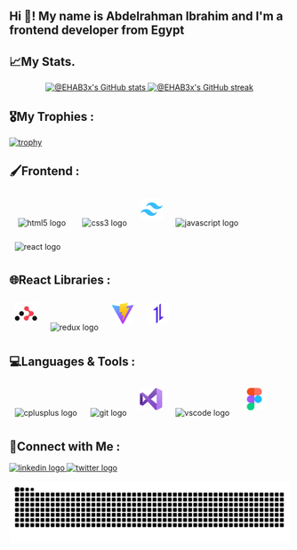 <h2 align="left">Hi 👋! My name is Abdelrahman Ibrahim and I'm a frontend developer from Egypt</h2>

## 📈My Stats.
<p align="center">
  <a href="https://github.com/Abdelrahman1Ibrahim">
    <img src="https://github-readme-stats-one-bice.vercel.app/api?username=Abdelrahman1Ibrahim&theme=gotham&show_icons=true&count_private=true&hide_border=true&role=OWNER,ORGANIZATION_MEMBER,COLLABORATOR" width="48%" alt="@EHAB3x's GitHub stats"/>
  </a>
  <a href="https://github.com/Abdelrahman1Ibrahim?tab=stars">
    <img src="https://github-readme-streak-stats.herokuapp.com?user=Abdelrahman1Ibrahim&theme=gotham&hide_border=true&date_format=M%20j%5B%2C%20Y%5D" width="48%" alt="@EHAB3x's GitHub streak"/>
  </a>
</p>



## 🎖️My Trophies :
 <p align="left">
  <a href="https://github.com/Abdelrahman1Ibrahim/github-profile-trophy">
    <img src="https://github-profile-trophy.vercel.app/?username=Abdelrahman1Ibrahim&theme=onedark" alt="trophy">
  </a>
</p>
<!--[![trophy](https://github-profile-trophy.vercel.app/?username=Abdelrahman1Ibrahim&theme=onedark)](https://github.com/Abdelrahman1Ibrahim/github-profile-trophy) -->


## 🖌️Frontend :
<div align="left">
  <img src="https://cdn.jsdelivr.net/gh/devicons/devicon/icons/html5/html5-original.svg" height="30" alt="html5 logo" style="margin: 1rem; width: 40px; height: 40px;"/>
  <img src="https://cdn.jsdelivr.net/gh/devicons/devicon/icons/css3/css3-original.svg" height="30" alt="css3 logo" style="margin: 10px; width: 40px; height: 40px;"/>
<!--   <img src="https://cdn.jsdelivr.net/gh/devicons/devicon/icons/bootstrap/bootstrap-original.svg" height="30" alt="bootstrap logo" style="margin: 10px; width: 40px; height: 40px;"/> -->
  <img src="https://raw.githubusercontent.com/devicons/devicon/v2.16.0/icons/tailwindcss/tailwindcss-original.svg" height="30" alt="tailwindcss logo" style="margin: 10px; width: 40px; height: 40px;"/>
<!--   <img src="https://cdn.jsdelivr.net/gh/devicons/devicon/icons/sass/sass-original.svg" height="30" alt="sass logo" style="margin: 10px; width: 40px; height: 40px;"/> -->
  <img src="https://cdn.jsdelivr.net/gh/devicons/devicon/icons/javascript/javascript-original.svg" height="30" alt="javascript logo" style="margin: 10px; width: 40px; height: 40px;"/>
<!--   <img src="https://cdn.jsdelivr.net/gh/devicons/devicon/icons/typescript/typescript-original.svg" height="30" alt="typescript logo" style="margin: 10px; width: 40px; height: 40px;"/> -->
  <img src="https://cdn.jsdelivr.net/gh/devicons/devicon/icons/react/react-original.svg" height="30" alt="react logo" style="margin: 10px; width: 40px; height: 40px;"/>
<!--   <img src="https://cdn.jsdelivr.net/gh/devicons/devicon/icons/nextjs/nextjs-original.svg" height="30" alt="nextjs logo" style="margin: 10px; width: 40px; height: 40px;"/> -->
<!--   <img src="https://cdn.jsdelivr.net/gh/devicons/devicon/icons/angular/angular-original.svg" height="30" alt="angular logo" style="margin: 10px; width: 40px; height: 40px;"/> -->

</div>

## 🌐React Libraries :
<div align="left">
  <img src="https://raw.githubusercontent.com/devicons/devicon/v2.16.0/icons/reactrouter/reactrouter-original.svg" height="30" alt="react-router logo" style="margin: 10px; width: 40px; height: 40px;"/>
<!--   <img src="https://raw.githubusercontent.com/devicons/devicon/v2.16.0/icons/reactbootstrap/reactbootstrap-original.svg" height="30" alt="react-bootstrap logo" style="margin: 10px; width: 40px; height: 40px;"/> -->
  <img src="https://cdn.jsdelivr.net/gh/devicons/devicon/icons/redux/redux-original.svg" height="30" alt="redux logo" style="margin: 10px; width: 40px; height: 40px;"/>
  <img src="https://raw.githubusercontent.com/devicons/devicon/v2.16.0/icons/vitejs/vitejs-original.svg" height="30" alt="vite logo" style="margin: 10px; width: 40px; height: 40px;"/>
  <img src="https://raw.githubusercontent.com/devicons/devicon/v2.16.0/icons/axios/axios-plain.svg" height="30" alt="axios logo" style="margin: 10px; width: 40px; height: 40px;"/>
</div>

## 💻Languages & Tools :
<div align="left">
<!--   <img src="https://cdn.jsdelivr.net/gh/devicons/devicon/icons/csharp/csharp-original.svg" height="30" alt="csharp logo" style="margin: 10px; width: 40px; height: 40px;"/> -->
  <img src="https://cdn.jsdelivr.net/gh/devicons/devicon/icons/cplusplus/cplusplus-original.svg" height="30" alt="cplusplus logo" style="margin: 10px; width: 40px; height: 40px;"/>
<!--   <img src="https://cdn.jsdelivr.net/gh/devicons/devicon/icons/firebase/firebase-plain.svg" height="30" alt="firebase logo" style="margin: 10px; width: 40px; height: 40px;"/> -->
  <img src="https://cdn.jsdelivr.net/gh/devicons/devicon/icons/git/git-original.svg" height="30" alt="git logo" style="margin: 10px; width: 40px; height: 40px;"/>
  <img src="https://raw.githubusercontent.com/devicons/devicon/v2.16.0/icons/visualstudio/visualstudio-original.svg" height="30" alt="vs logo" style="margin: 10px; width: 40px; height: 40px;"/>
  <img src="https://cdn.jsdelivr.net/gh/devicons/devicon/icons/vscode/vscode-original.svg" height="30" alt="vscode logo" style="margin: 10px; width: 40px; height: 40px;"/>
  <img src="https://raw.githubusercontent.com/devicons/devicon/v2.16.0/icons/figma/figma-original.svg" height="30" alt="figma logo" style="margin: 10px; width: 40px; height: 40px;"/>
</div>

## 🤵Connect with Me :
<div align="left">
  <a href="https://www.linkedin.com/in/abdelrahman-ma3rouf/" target="_blank">
    <img src="https://img.shields.io/static/v1?message=LinkedIn&logo=linkedin&label=&color=0077B5&logoColor=white&labelColor=&style=for-the-badge" height="35" alt="linkedin logo"  />
  </a>
  <a href="https://x.com/abdo_Mar3ouf" target="_blank">
    <img src="https://img.shields.io/static/v1?message=Twitter&logo=twitter&label=&color=1DA1F2&logoColor=white&labelColor=&style=for-the-badge" height="35" alt="twitter logo"  />
  </a>
</div>

<br clear="both">

<div align="center">
  <img align="center" src="https://raw.githubusercontent.com/Abdelrahman1Ibrahim/Abdelrahman1Ibrahim/output/snake.svg" alt="Snake animation" />
</div>
